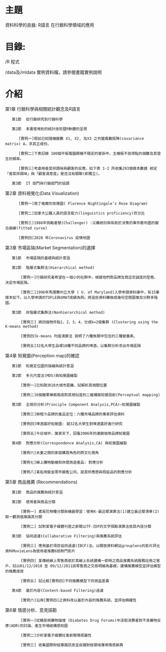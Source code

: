 # 主題
資料科學的良器: R語言 在行銷科學領域的應用
# 目錄: 
/R 程式

/data及/mldata 實例資料檔，請參閱書籍實例說明

# 介紹
第1章  行銷科學與相關統計觀念及R語言

       第1節  從行銷研究到行銷科學
  
       第2節  本書使用到的統計技術暨R軟體的呈現
  
          [實例一]假如已知隨機變數 X1, X2, 及X3 之共變異數矩陣(covariance matrix) A，求其主成份。
    
          [實例二]下表記錄 100個平板電腦開機不穩定的客訴中，主機板不良焊點的個數及其發生的頻率。
    
          [實例三]考慮用香菜拌調味與顧客的反應。如下表 1-2 所收集293個樣本數據 檢定「香菜拌調味」與「顧客滿意度」是否沒有關聯(即獨立)。
    
       第3節  IT 部門與行銷部門的協調
  
第2章  資料視覺化(Data Visualization)

          [實例一]南丁格爾的玫瑰圖( Florence Nightingale’s Rose Diagram)
    
          [實例二]加拿大公職人員的語言能力(linguistics proficiency)百分比
          
          [實例三]1986年挑戰者號(Challenger) :災難檢討與有助於決策的事件散布圖的擬合曲線(fitted curve)
          
          [實例四]2020 年Coronavirus 疫情地圖
          
第3章  市場區隔(Market Segmentation)的選擇

       第1節  市場區隔的基礎與統計意涵
                  
       第2節  階層式集群法(Hierarchical method)
       
           [實例一]行銷研究者希望在一個小的社群中，根據他們對品牌及商店忠誠度的型態，決定市場區隔。
           
           [實例二]1996年馬理蘭州立大學 ( U. of Maryland)入學申請資料庫中，有15筆樣本如下。以入學申請的TOFLE與GMAT成績為例。將這些資料轉換成幾何空間圖像及分群多階圖。
           
       第3節  非階層式集群法(Nonhierarchical method)
       
           [實例三] 將四個物件點1，2，3，4，分成k=2個集群 (Clustering using the K-means method)
           
           [實例四]k-means 均值演算法 說明了六種魚類中包含的三種營養素。
           
           [實例五]32名大學生品嚐10種不同品牌的啤酒，以集群分析求出市場區隔
           
第4章  知覺圖(Perception map)的確認

       第1節  知覺定位圖的描繪與統計意涵
       
       第2節  多元尺度法(MDS)與知覺圖繪製
       
           [實例一]已知歐洲10大城市距離，試解析其相關位置
           
           [實例二]6個糖果棒兩兩成對其相似度的二維構面知覺投射(Perceptual mapping)
       
       第3節  主成份分析(Principle Component Analysis,PCA)—知覺圖繪製
       
           [實例三]柳橙汁品牌的產品定位：六種市場品牌的專家評估資料
           
           [實例四]啤酒喜好知覺圖: 就32名大學生對啤酒喜好進行研究
           
           [實例五]今日域中，誰家天下，回看2006年的連鎖咖啡品牌知覺圖
       
       第4節  對應分析(Correspondence Analysis,CA) 與知覺圖繪製
       
           [實例六]夫妻之間的家庭購買角色的跨文化視角
           
           [實例七]線上購物動機和休閒旅遊產品: 對應分析
           
           [實例八]某船用鈑金零件銷售公司，就其供應商與瑕疵品的對應分析
           
第5章  商品推薦 (Recommendations)

       第1節  商品的推薦與統計意涵
       
       第2節  使用者與商品分類
       
           [實例一] 鳶尾花物種分類與機器學習：使用K-最近鄰演算法(1)建立最近鄰清單(2)取一觀測值推論其分類

           [實例二] 試對某電子媒體刊登之新聞以TF-IDF的文字探勘演算法依其內容分類
              
       第3節  協同過濾(Collaborative Filtering)與推薦系統評估
       
           [實例三] 應用基於項目協同過濾(IBCF)法，以開放資料網站grouplens的影片評比資料MovieLens為使用者推薦6部熱門影片
           
           [實例四] 某傳統線上零售商欲於其線上系統建構一即時之商品推薦系統服務註冊之客戶，試以01/12/2010 至 09/12/2011該零售商之交易明細為基礎，建構推薦模型並評估模型的推薦成效
           
           [實例五] 試比較[實例四]不同推薦模型下的效益差異
       
       第4節  基於內容(Content-based Filtering)過濾
        
           [實例六]沿用[實例四]之資料改以基於內容的推薦系統，並評估精確性
        
第6章  情感分析、意見探勘 
       
           [實例一]從糖尿病藥物論壇 (Diabetes Drug Forums)中汲取消費者對不良藥物反應(ADR)的討論，產生市場結構感知圖
           
           [實例二]分析某電子媒體社會新聞情感屬性
           
           [實例三] 收集國際財經專題訊息並自建財經領域專用情感辭典
